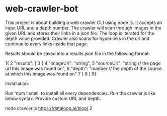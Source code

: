 # web-crawler-bot
This project is about building a web crawler CLI using node js. It accepts an input URL and a depth number. The crawler will scan through images in the given URL and stores their links in a json file. The loop is iterated for the depth value provided. Crawler also scans for hyperlinks in the url and continue to every links inside that page.

Results should be saved into a results.json file in the following format:

1{ 2 "results": [ 3 { 4 "imageUrl": "string", 5 "sourceUrl": "string // the page url this image was found on", 6 "depth": "number // the depth of the source at which this image was found on" 7 } 8 ] 9}


Installation:

Run 'npm install' to install all every dependencies. Run the crawler.js like below syntax. Provide custom URL and depth.

node crawler.js https://dataloop.ai/blog/ 2

